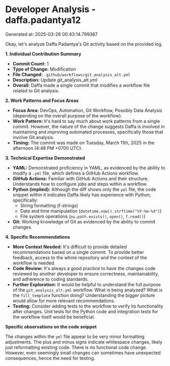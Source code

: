 # Developer Analysis - daffa.padantya12
Generated at: 2025-03-28 00:43:14.799367

Okay, let's analyze Daffa Padantya's Git activity based on the provided log.

**1. Individual Contribution Summary**

*   **Commit Count:** 1
*   **Type of Change:** Modification
*   **File Changed:** `.github/workflows/git_analysis_alt.yml`
*   **Description:** Update git\_analysis\_alt.yml
*   **Overall:** Daffa made a single commit that modifies a workflow file related to Git analysis.

**2. Work Patterns and Focus Areas**

*   **Focus Area:** DevOps, Automation, Git Workflow, Possibly Data Analysis (depending on the overall purpose of the workflow).
*   **Work Pattern:**  It's hard to say much about work patterns from a single commit.  However, the nature of the change suggests Daffa is involved in maintaining and improving automated processes, specifically those that involve Git analysis.
*   **Timing:** The commit was made on Tuesday, March 11th, 2025 in the afternoon (4:48 PM +0700 UTC).

**3. Technical Expertise Demonstrated**

*   **YAML:** Demonstrated proficiency in YAML, as evidenced by the ability to modify a `.yml` file, which defines a GitHub Actions workflow.
*   **GitHub Actions:** Familiar with GitHub Actions and their structure. Understands how to configure jobs and steps within a workflow.
*   **Python (implied):** Although the diff shows only the `yml` file, the code snippet within it indicates Daffa likely has experience with Python, specifically:
    *   String formatting (f-strings)
    *   Date and time manipulation (`datetime.now().strftime("%Y-%m-%d")`)
    *   File system operations (`os.path.exists()`, `open()`, `f.read()`)
*   **Git:** Working knowledge of Git as evidenced by the ability to commit changes.

**4. Specific Recommendations**

*   **More Context Needed:**  It's difficult to provide detailed recommendations based on a single commit.  To provide better feedback, access to the whole repository and the context of the workflow is needed.
*   **Code Review:**  It's always a good practice to have the changes code reviewed by another developer to ensure correctness, maintainability, and adherence to coding standards.
*   **Further Exploration:** It would be helpful to understand the full purpose of the `git_analysis_alt.yml` workflow.  What is being analyzed? What is the `fill_template` function doing? Understanding the bigger picture would allow for more relevant recommendations.
*   **Testing:** Consider adding tests to the workflow to verify its functionality after changes.  Unit tests for the Python code and integration tests for the workflow itself would be beneficial.

**Specific observations on the code snippet**

The changes within the `yml` file appear to be very minor formatting adjustments. The plus and minus signs indicate whitespace changes, likely just reformatting existing code.  There is no functional code change. However, even seemingly small changes can sometimes have unexpected consequences, hence the need for testing.

